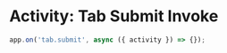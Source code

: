# Activity: Tab Submit Invoke

<!-- langtabs-start -->
```typescript
app.on('tab.submit', async ({ activity }) => {});
```
<!-- langtabs-end -->
